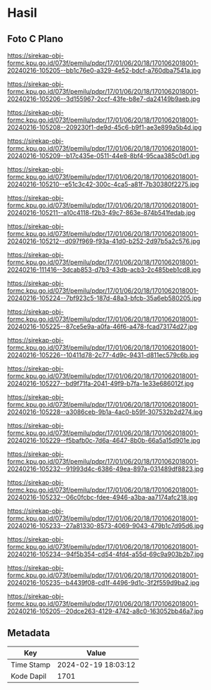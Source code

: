# Hasil

## Foto C Plano

https://sirekap-obj-formc.kpu.go.id/073f/pemilu/pdpr/17/01/06/20/18/1701062018001-20240216-105205--bb1c76e0-a329-4e52-bdcf-a760dba7541a.jpg

https://sirekap-obj-formc.kpu.go.id/073f/pemilu/pdpr/17/01/06/20/18/1701062018001-20240216-105206--3d155967-2ccf-43fe-b8e7-da24149b9aeb.jpg

https://sirekap-obj-formc.kpu.go.id/073f/pemilu/pdpr/17/01/06/20/18/1701062018001-20240216-105208--209230f1-de9d-45c6-b9f1-ae3e899a5b4d.jpg

https://sirekap-obj-formc.kpu.go.id/073f/pemilu/pdpr/17/01/06/20/18/1701062018001-20240216-105209--b17c435e-0511-44e8-8bf4-95caa385c0d1.jpg

https://sirekap-obj-formc.kpu.go.id/073f/pemilu/pdpr/17/01/06/20/18/1701062018001-20240216-105210--e51c3c42-300c-4ca5-a81f-7b30380f2275.jpg

https://sirekap-obj-formc.kpu.go.id/073f/pemilu/pdpr/17/01/06/20/18/1701062018001-20240216-105211--a10c4118-f2b3-49c7-863e-874b541fedab.jpg

https://sirekap-obj-formc.kpu.go.id/073f/pemilu/pdpr/17/01/06/20/18/1701062018001-20240216-105212--d097f969-f93a-41d0-b252-2d97b5a2c576.jpg

https://sirekap-obj-formc.kpu.go.id/073f/pemilu/pdpr/17/01/06/20/18/1701062018001-20240216-111416--3dcab853-d7b3-43db-acb3-2c485beb1cd8.jpg

https://sirekap-obj-formc.kpu.go.id/073f/pemilu/pdpr/17/01/06/20/18/1701062018001-20240216-105224--7bf923c5-187d-48a3-bfcb-35a6eb580205.jpg

https://sirekap-obj-formc.kpu.go.id/073f/pemilu/pdpr/17/01/06/20/18/1701062018001-20240216-105225--87ce5e9a-a0fa-46f6-a478-fcad73174d27.jpg

https://sirekap-obj-formc.kpu.go.id/073f/pemilu/pdpr/17/01/06/20/18/1701062018001-20240216-105226--10411d78-2c77-4d9c-9431-d811ec579c6b.jpg

https://sirekap-obj-formc.kpu.go.id/073f/pemilu/pdpr/17/01/06/20/18/1701062018001-20240216-105227--bd9f71fa-2041-49f9-b7fa-1e33e686012f.jpg

https://sirekap-obj-formc.kpu.go.id/073f/pemilu/pdpr/17/01/06/20/18/1701062018001-20240216-105228--a3086ceb-9b1a-4ac0-b59f-307532b2d274.jpg

https://sirekap-obj-formc.kpu.go.id/073f/pemilu/pdpr/17/01/06/20/18/1701062018001-20240216-105229--f5bafb0c-7d6a-4647-8b0b-66a5a15d901e.jpg

https://sirekap-obj-formc.kpu.go.id/073f/pemilu/pdpr/17/01/06/20/18/1701062018001-20240216-105232--91993d4c-6386-49ea-897a-031489df8823.jpg

https://sirekap-obj-formc.kpu.go.id/073f/pemilu/pdpr/17/01/06/20/18/1701062018001-20240216-105232--06c0fcbc-fdee-4946-a3ba-aa7174afc218.jpg

https://sirekap-obj-formc.kpu.go.id/073f/pemilu/pdpr/17/01/06/20/18/1701062018001-20240216-105233--27a81330-8573-4069-9043-479b1c7d95d6.jpg

https://sirekap-obj-formc.kpu.go.id/073f/pemilu/pdpr/17/01/06/20/18/1701062018001-20240216-105234--94f5b354-cd54-4fd4-a55d-69c9a903b2b7.jpg

https://sirekap-obj-formc.kpu.go.id/073f/pemilu/pdpr/17/01/06/20/18/1701062018001-20240216-105235--b4439f08-cd1f-4496-9d1c-3f2f559d9ba2.jpg

https://sirekap-obj-formc.kpu.go.id/073f/pemilu/pdpr/17/01/06/20/18/1701062018001-20240216-105205--20dce263-4129-4742-a8c0-163052bb46a7.jpg


## Metadata

| Key        | Value               |
| ---------- | ------------------- |
| Time Stamp | 2024-02-19 18:03:12 |
| Kode Dapil | 1701                |



